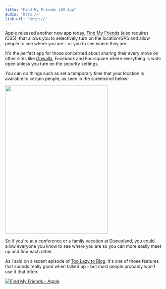 ```yaml
---
title: "Find My Friends iOS App"
audio: 'http://'
link-url: 'http://'
---
```

<p>Apple released another new app today, <a href="http://click.linksynergy.com/fs-bin/stat?id=6PFrOqNV4B8&offerid=146261&type=3&subid=0&tmpid=1826&RD_PARM1=http%253A%252F%252Fitunes.apple.com%252Fca%252Fapp%252Ffind-my-friends%252Fid466122094%253Fmt%253D8%2526uo%253D4%2526partnerId%253D30" target="itunes_store">Find My Friends</a> (also requires iOS5), that allows you to selectively turn on the location/GPS and allow people to see where you are - or you to see where they are.</p>
<p>It's the perfect app for those concerned about sharing their every move on other sites like <a href="http://gowalla.com/">Gowalla</a>, Facebook and Foursquare where everything is wide open unless you turn on the security settings.</p>
<p>You can do things such as set a temporary time that your location is available to certain people, as seen in the screenshot below:</p>
<p><img src="https://chrisenns.com/wp-content/uploads/2011/10/Screen-Shot-2011-10-12-at-1.31.51-PM.png" alt="" title="Find my Friends" width="331" height="478" class="aligncenter size-full wp-image-19709" /></p>
<p>So if you're at a conference or a family vacation at Disneyland, you could allow everyone you know to see where you are so you can more easily meet up and find each other.</p>
<p>As I said on a recent episode of <a href="http://ssktn.com/podcasts/tltb/001-too-lazy-to-blog-lets-talk-iphone/">Too Lazy to Blog</a>, it's one of those features that sounds really good when talked up - but most people probably won't use it that often.</p>
<p><a href="http://click.linksynergy.com/fs-bin/stat?id=6PFrOqNV4B8&offerid=146261&type=3&subid=0&tmpid=1826&RD_PARM1=http%253A%252F%252Fitunes.apple.com%252Fca%252Fapp%252Ffind-my-friends%252Fid466122094%253Fmt%253D8%2526uo%253D4%2526partnerId%253D30" target="itunes_store"><img src="http://ax.phobos.apple.com.edgesuite.net/images/web/linkmaker/badge_appstore-lrg.gif" alt="Find My Friends - Apple" style="border: 0;"/></a></p>
